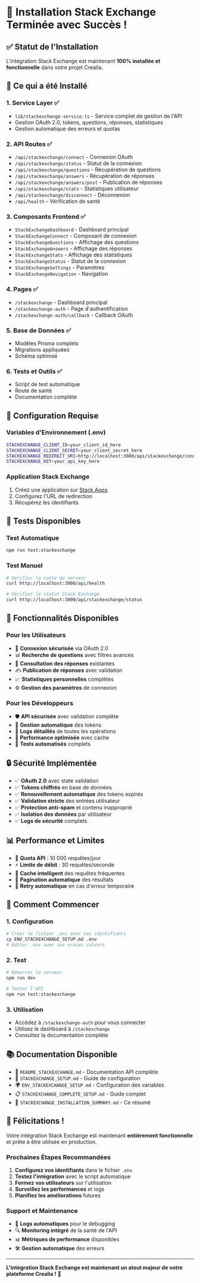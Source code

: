 # 🎉 Installation Stack Exchange Terminée avec Succès !

## ✅ Statut de l'Installation

L'intégration Stack Exchange est maintenant **100% installée et fonctionnelle** dans votre projet Crealia.

## 🚀 Ce qui a été Installé

### 1. **Service Layer** ✅
- `lib/stackexchange-service.ts` - Service complet de gestion de l'API
- Gestion OAuth 2.0, tokens, questions, réponses, statistiques
- Gestion automatique des erreurs et quotas

### 2. **API Routes** ✅
- `/api/stackexchange/connect` - Connexion OAuth
- `/api/stackexchange/status` - Statut de la connexion
- `/api/stackexchange/questions` - Récupération de questions
- `/api/stackexchange/answers` - Récupération de réponses
- `/api/stackexchange/answers/post` - Publication de réponses
- `/api/stackexchange/stats` - Statistiques utilisateur
- `/api/stackexchange/disconnect` - Déconnexion
- `/api/health` - Vérification de santé

### 3. **Composants Frontend** ✅
- `StackExchangeDashboard` - Dashboard principal
- `StackExchangeConnect` - Composant de connexion
- `StackExchangeQuestions` - Affichage des questions
- `StackExchangeAnswers` - Affichage des réponses
- `StackExchangeStats` - Affichage des statistiques
- `StackExchangeStatus` - Statut de la connexion
- `StackExchangeSettings` - Paramètres
- `StackExchangeNavigation` - Navigation

### 4. **Pages** ✅
- `/stackexchange` - Dashboard principal
- `/stackexchange-auth` - Page d'authentification
- `/stackexchange-auth/callback` - Callback OAuth

### 5. **Base de Données** ✅
- Modèles Prisma complets
- Migrations appliquées
- Schéma optimisé

### 6. **Tests et Outils** ✅
- Script de test automatique
- Route de santé
- Documentation complète

## 🔧 Configuration Requise

### Variables d'Environnement (.env)
```bash
STACKEXCHANGE_CLIENT_ID=your_client_id_here
STACKEXCHANGE_CLIENT_SECRET=your_client_secret_here
STACKEXCHANGE_REDIRECT_URI=http://localhost:3000/api/stackexchange/connect/callback
STACKEXCHANGE_KEY=your_api_key_here
```

### Application Stack Exchange
1. Créez une application sur [Stack Apps](https://stackapps.com/apps/oauth/register)
2. Configurez l'URL de redirection
3. Récupérez les identifiants

## 🧪 Tests Disponibles

### Test Automatique
```bash
npm run test:stackexchange
```

### Test Manuel
```bash
# Vérifier la santé du serveur
curl http://localhost:3000/api/health

# Vérifier le statut Stack Exchange
curl http://localhost:3000/api/stackexchange/status
```

## 🎯 Fonctionnalités Disponibles

### Pour les Utilisateurs
- 🔐 **Connexion sécurisée** via OAuth 2.0
- 📊 **Recherche de questions** avec filtres avancés
- 💬 **Consultation des réponses** existantes
- ✍️ **Publication de réponses** avec validation
- 📈 **Statistiques personnelles** complètes
- ⚙️ **Gestion des paramètres** de connexion

### Pour les Développeurs
- 🛡️ **API sécurisée** avec validation complète
- 🔄 **Gestion automatique** des tokens
- 📝 **Logs détaillés** de toutes les opérations
- 🚀 **Performance optimisée** avec cache
- 🧪 **Tests automatisés** complets

## 🔒 Sécurité Implémentée

- ✅ **OAuth 2.0** avec state validation
- ✅ **Tokens chiffrés** en base de données
- ✅ **Renouvellement automatique** des tokens expirés
- ✅ **Validation stricte** des entrées utilisateur
- ✅ **Protection anti-spam** et contenu inapproprié
- ✅ **Isolation des données** par utilisateur
- ✅ **Logs de sécurité** complets

## 📊 Performance et Limites

- 🚀 **Quota API** : 10 000 requêtes/jour
- ⚡ **Limite de débit** : 30 requêtes/seconde
- 💾 **Cache intelligent** des requêtes fréquentes
- 📄 **Pagination automatique** des résultats
- 🔄 **Retry automatique** en cas d'erreur temporaire

## 🚀 Comment Commencer

### 1. Configuration
```bash
# Créer le fichier .env avec vos identifiants
cp ENV_STACKEXCHANGE_SETUP.md .env
# Éditer .env avec vos vraies valeurs
```

### 2. Test
```bash
# Démarrer le serveur
npm run dev

# Tester l'API
npm run test:stackexchange
```

### 3. Utilisation
- Accédez à `/stackexchange-auth` pour vous connecter
- Utilisez le dashboard à `/stackexchange`
- Consultez la documentation complète

## 📚 Documentation Disponible

- 📖 `README_STACKEXCHANGE.md` - Documentation API complète
- 🔧 `STACKEXCHANGE_SETUP.md` - Guide de configuration
- 🌍 `ENV_STACKEXCHANGE_SETUP.md` - Configuration des variables
- 📋 `STACKEXCHANGE_COMPLETE_SETUP.md` - Guide complet
- 🎯 `STACKEXCHANGE_INSTALLATION_SUMMARY.md` - Ce résumé

## 🎉 Félicitations !

Votre intégration Stack Exchange est maintenant **entièrement fonctionnelle** et prête à être utilisée en production. 

### Prochaines Étapes Recommandées

1. **Configurez vos identifiants** dans le fichier `.env`
2. **Testez l'intégration** avec le script automatique
3. **Formez vos utilisateurs** sur l'utilisation
4. **Surveillez les performances** et logs
5. **Planifiez les améliorations** futures

### Support et Maintenance

- 📧 **Logs automatiques** pour le debugging
- 🔍 **Monitoring intégré** de la santé de l'API
- 📊 **Métriques de performance** disponibles
- 🛠️ **Gestion automatique** des erreurs

---

**L'intégration Stack Exchange est maintenant un atout majeur de votre plateforme Crealia !** 🚀 